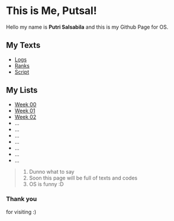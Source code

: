 # This is Me, Putsal!
Hello my name is **Putri Salsabila** and this is my Github Page for OS.

## My Texts
- [Logs](TXT/mylog.txt)
- [Ranks](TXT/myrank.txt)
- [Script](TXT/myscript.sh)

## My Lists
- [Week 00](W00/)
- [Week 01](W01/)
- [Week 02](W02/)
- ...
- ...
- ...
- ...
- ...
- ...
- ...

> 1. Dunno what to say
> 2. Soon this page will be full of texts and codes
> 3. OS is funny :D

### Thank you
for visiting :)
